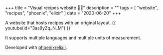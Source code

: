 +++
title = "Visual recipes website 👨‍🍳"
description = ""
tags = [
    "website",
    "recipes",
    "phoenix",
    "elixir"
]
date = "2020-06-20"
+++

A website that hosts recipes with an original layout.
{{ youtube(id="3as9yZq_N_M") }}

It supports multiple languages and multiple units of measurement.

Developed with [phoenix/elixir](https://www.phoenixframework.org/).
